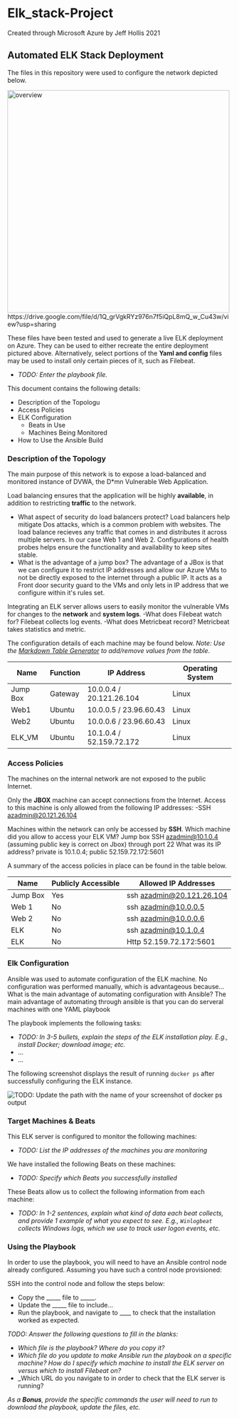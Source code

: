 # Elk_stack-Project
Created through Microsoft Azure by Jeff Hollis 2021
## Automated ELK Stack Deployment

The files in this repository were used to configure the network depicted below.

<img width="499" alt="overview" src="https://user-images.githubusercontent.com/87458325/146653717-dacecb42-c068-4425-ba65-5b629168ed7e.PNG">
https://drive.google.com/file/d/1Q_grVgkRYz976n7f5iQpL8mQ_w_Cu43w/view?usp=sharing


These files have been tested and used to generate a live ELK deployment on Azure. They can be used to either recreate the entire deployment pictured above. Alternatively, select portions of the **Yaml and config** files may be used to install only certain pieces of it, such as Filebeat.

  - _TODO: Enter the playbook file._

This document contains the following details:
- Description of the Topologu
- Access Policies
- ELK Configuration
  - Beats in Use
  - Machines Being Monitored
- How to Use the Ansible Build


### Description of the Topology

The main purpose of this network is to expose a load-balanced and monitored instance of DVWA, the D*mn Vulnerable Web Application.

Load balancing ensures that the application will be highly **available**, in addition to restricting **traffic** to the network.
 
- What aspect of security do load balancers protect? Load balancers help mitigate Dos attacks, which is a common problem with websites. The load balance recieves any traffic that comes in and distributes it across multiple servers. In our case Web 1 and Web 2. Configurations of health probes helps ensure the functionality and availability to keep sites stable.
- What is the advantage of a jump box? The advantage of a JBox is that we can configure it to restrict IP addresses and allow our Azure VMs to not be directly exposed to the internet through a public IP. It acts as a Front door security guard to the VMs and only lets in IP address that we configure within it's rules set. 

Integrating an ELK server allows users to easily monitor the vulnerable VMs for changes to the **network** and **system logs**.
-What does Filebeat watch for? Filebeat collects log events.
-What does Metricbeat record? Metricbeat takes statistics and metric.

The configuration details of each machine may be found below.
_Note: Use the [Markdown Table Generator](http://www.tablesgenerator.com/markdown_tables) to add/remove values from the table_.

| Name     | Function | IP Address                         |     Operating System |
|----------|----------|------------------------------------|----------------------|
| Jump Box | Gateway  | 10.0.0.4 / 20.121.26.104           |     Linux            |
| Web1     |   Ubuntu | 10.0.0.5 / 23.96.60.43             |     Linux            |
| Web2     |   Ubuntu | 10.0.0.6 / 23.96.60.43             |     Linux            |
| ELK_VM   |   Ubuntu | 10.1.0.4 / 52.159.72.172           |     Linux            |


### Access Policies

The machines on the internal network are not exposed to the public Internet. 

Only the **JBOX** machine can accept connections from the Internet. Access to this machine is only allowed from the following IP addresses:
-SSH azadmin@20.121.26.104

Machines within the network can only be accessed by **SSH**.
Which machine did you allow to access your ELK VM? Jump box SSH azadmin@10.1.0.4 (assuming public key is correct on Jbox) through port 22
What was its IP address? private is 10.1.0.4; public 52.159.72.172:5601

A summary of the access policies in place can be found in the table below.

| Name     | Publicly Accessible | Allowed IP Addresses         |
|----------|---------------------|------------------------------|
| Jump Box |  Yes                | ssh azadmin@20.121.26.104    |
| Web 1    |  No                 | ssh azadmin@10.0.0.5         |
| Web 2    |  No                 | ssh azadmin@10.0.0.6         |
| ELK      |  No                 | ssh azadmin@10.1.0.4         |
| ELK      |  No                 | Http 52.159.72.172:5601      |


### Elk Configuration

Ansible was used to automate configuration of the ELK machine. No configuration was performed manually, which is advantageous because...
What is the main advantage of automating configuration with Ansible? The main advantage of automating through ansible is that you can do serveral machines with one YAML playbook

The playbook implements the following tasks:
- _TODO: In 3-5 bullets, explain the steps of the ELK installation play. E.g., install Docker; download image; etc._
- ...
- ...

The following screenshot displays the result of running `docker ps` after successfully configuring the ELK instance.

![TODO: Update the path with the name of your screenshot of docker ps output](Images/docker_ps_output.png)

### Target Machines & Beats
This ELK server is configured to monitor the following machines:
- _TODO: List the IP addresses of the machines you are monitoring_

We have installed the following Beats on these machines:
- _TODO: Specify which Beats you successfully installed_

These Beats allow us to collect the following information from each machine:
- _TODO: In 1-2 sentences, explain what kind of data each beat collects, and provide 1 example of what you expect to see. E.g., `Winlogbeat` collects Windows logs, which we use to track user logon events, etc._

### Using the Playbook
In order to use the playbook, you will need to have an Ansible control node already configured. Assuming you have such a control node provisioned: 

SSH into the control node and follow the steps below:
- Copy the _____ file to _____.
- Update the _____ file to include...
- Run the playbook, and navigate to ____ to check that the installation worked as expected.

_TODO: Answer the following questions to fill in the blanks:_
- _Which file is the playbook? Where do you copy it?_
- _Which file do you update to make Ansible run the playbook on a specific machine? How do I specify which machine to install the ELK server on versus which to install Filebeat on?_
- _Which URL do you navigate to in order to check that the ELK server is running?

_As a **Bonus**, provide the specific commands the user will need to run to download the playbook, update the files, etc._
